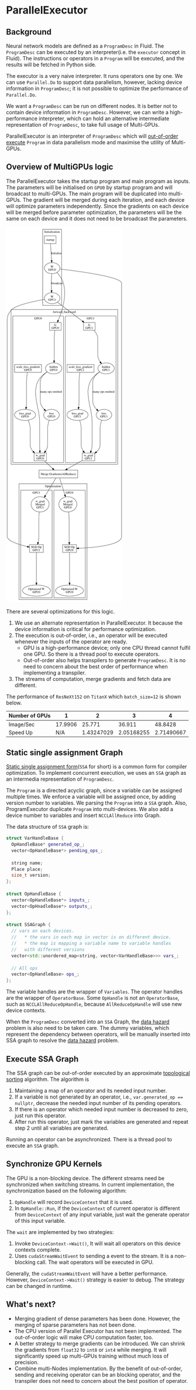 # ParallelExecutor

## Background

Neural network models are defined as a `ProgramDesc` in Fluid. The `ProgramDesc` can be executed by an interpreter(i.e. the `executor` concept in Fluid). The instructions or operators in a `Program` will be executed, and the results will be fetched in Python side.

The executor is a very naive interpreter. It runs operators one by one. We can use `Parallel.Do` to support data parallelism, however, lacking device information in `ProgramDesc`; it is not possible to optimize the performance of `Parallel.Do`.

We want a `ProgramDesc` can be run on different nodes. It is better not to contain device information in `ProgramDesc`. However, we can write a high-performance interpreter, which can hold an alternative intermediate representation of `ProgramDesc`, to take full usage of Multi-GPUs.

ParallelExecutor is an interpreter of `ProgramDesc` which will [out-of-order execute](https://en.wikipedia.org/wiki/Out-of-order_execution) `Program` in data parallelism mode and maximise the utility of Multi-GPUs.


## Overview of MultiGPUs logic

The ParallelExecutor takes the startup program and main program as inputs. The parameters will be initialised on `GPU0` by startup program and will broadcast to multi-GPUs. The main program will be duplicated into multi-GPUs. The gradient will be merged during each iteration, and each device will optimize parameters independently. Since the gradients on each device will be merged before parameter optimization, the parameters will be the same on each device and it does not need to be broadcast the parameters.

![alt](images/parallel_executor_overview.png)

There are several optimizations for this logic.

1. We use an alternate representation in ParallelExecutor. It because the device information is critical for performance optimization.
2. The execution is out-of-order, i.e., an operator will be executed whenever the inputs of the operator are ready.
   * GPU is a high-performance device; only one CPU thread cannot fulfil one GPU. So there is a thread pool to execute operators.
   * Out-of-order also helps transpilers to generate `ProgramDesc`. It is no need to concern about the best order of performance when implementing a transpiler.
3. The streams of computation, merge gradients and fetch data are different.

The performance of `ResNeXt152` on `TitanX` which `batch_size=12` is shown below.

| Number of GPUs | 1 | 2 | 3 | 4|
| --- | --- | --- | --- | --- |
| Image/Sec | 17.9906 | 25.771 | 36.911 | 48.8428 |
| Speed Up | N/A | 1.43247029 | 2.05168255 | 2.71490667 |


## Static single assignment Graph

[Static single assignment form](https://en.wikipedia.org/wiki/Static_single_assignment_form)(`SSA` for short) is a common form for compiler optimization. To implement concurrent execution, we uses an `SSA` graph as an intermedia representation of `ProgramDesc`.

The `Program` is a directed acyclic graph, since a variable can be assigned multiple times. We enforce a variable will be assigned once, by adding version number to variables. We parsing the `Program` into a `SSA` graph. Also, ProgramExecutor duplicate `Program` into multi-devices. We also add a device number to variables and insert `NCCLAllReduce` into Graph.

The data structure of `SSA` graph is:

```c++
struct VarHandleBase {
  OpHandleBase* generated_op_;
  vector<OpHandleBase*> pending_ops_;

  string name;
  Place place;
  size_t version;
};

struct OpHandleBase {
  vector<OpHandleBase*> inputs_;
  vector<OpHnadleBase*> outputs_;
};

struct SSAGraph {
  // vars on each devices.
  //   * the vars in each map in vector is on different device.
  //   * the map is mapping a variable name to variable handles
  //   with different versions
  vector<std::unordered_map<string, vector<VarHandleBase>>> vars_;

  // All ops
  vector<OpHandleBase> ops_;
};
```
The variable handles are the wrapper of `Variables`. The operator handles are the wrapper of `OperatorBase`. Some `OpHandle` is not an `OperatorBase`, such as `NCCLAllReduceOpHandle`, because `AllReduceOpHandle` will use new device contexts.

When the `ProgramDesc` converted into an `SSA` Graph, the [data hazard](https://en.wikipedia.org/wiki/Hazard_(computer_architecture)) problem is also need to be taken care. The dummy variables, which represent the dependency between operators, will be manually inserted into SSA graph to resolve the [data hazard](https://en.wikipedia.org/wiki/Hazard_(computer_architecture)) problem.

## Execute SSA Graph

The SSA graph can be out-of-order executed by an approximate [topological sorting](https://en.wikipedia.org/wiki/Topological_sorting) algorithm. The algorithm is

1. Maintaining a map of an operator and its needed input number.
2. If a variable is not generated by an operator, i.e., `var.generated_op == nullptr`, decrease the needed input number of its pending operators.
3. If there is an operator which needed input number is decreased to zero, just run this operator.
4. After run this operator, just mark the variables are generated and repeat step 2 until all variables are generated.

Running an operator can be asynchronized. There is a thread pool to execute an `SSA` graph.

## Synchronize GPU Kernels

The GPU is a non-blocking device. The different streams need be synchronized when switching streams. In current implementation, the synchronization based on the following algorithm:

1. `OpHandle` will record `DeviceContext` that it is used.
2. In `OpHandle::Run`, if the `DeviceContext` of current operator is different from `DeviceContext` of any input variable, just wait the generate operator of this input variable.

The `wait` are implemented by two strategies:

1. Invoke `DeviceContext->Wait()`, It will wait all operators on this device contexts complete.
2. Uses `cudaStreamWaitEvent` to sending a event to the stream. It is a non-blocking call. The wait operators will be executed in GPU.

Generally, the `cudaStreamWaitEvent` will have a better performance. However, `DeviceContext->Wait()` strategy is easier to debug. The strategy can be changed in runtime.

## What's next?

* Merging gradient of dense parameters has been done. However, the merging of sparse parameters has not been done.
* The CPU version of Parallel Executor has not been implemented. The out-of-order logic will make CPU computation faster, too.
* A better strategy to merge gradients can be introduced. We can shrink the gradients from `float32` to `int8` or `int4` while merging. It will significantly speed up multi-GPUs training without much loss of precision.
* Combine multi-Nodes implementation. By the benefit of out-of-order, sending and receiving operator can be an blocking operator, and the transpiler does not need to concern about the best position of operator.

